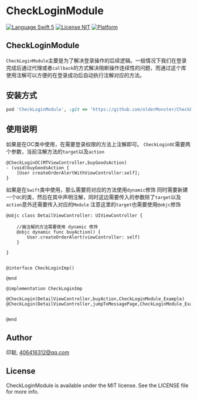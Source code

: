 # CheckLoginModule

[![Language Swift 5](https://img.shields.io/badge/Language-Swift%205-orange.svg?style=flat)](https://swift.org)
[![License NIT](https://img.shields.io/badge/license-MIT-blue.svg?style=flat)](https://github.com/olderMonster/CheckLoginModule/blob/main/LICENSE)
[![Platform](https://img.shields.io/badge/Platforms-iOS-lightgray.svg?style=flat)](http://www.apple.com)

## CheckLoginModule
`CheckLoginModule`主要是为了解决登录操作的后续逻辑。一般情况下我们在登录完成后通过代理或者`callback`的方式解决阻断操作连续性的问题，而通过这个库使用注解可以方便的在登录成功后自动执行注解对应的方法。

## 安装方式


```ruby
pod 'CheckLoginModule', :git => 'https://github.com/olderMonster/CheckLoginModule.git'
```

## 使用说明
如果是在OC类中使用，在需要登录权限的方法上注解即可。
`CheckLoginOC`需要两个参数，当前注解方法的`target`以及`action`
```
@CheckLoginOC(MTViewController,buyGoodsAction)
- (void)buyGoodsAction {
    [User createOrderAlertWithViewController:self];
}

```

如果是在`Swift`类中使用，那么需要将对应的方法使用`dynamic`修饰
同时需要新建一个`OC`的类，然后在其中声明注解，同时这边需要传入的参数除了`target`以及`action`意外还需要传入对应的`Module`
注意这里的`target`也需要使用`@objc`修饰

```
@objc class DetailViewController: UIViewController {

    //被注解的方法需要使用 dynamic 修饰
    @objc dynamic func buyAction() {
        User.createOrderAlert(viewController: self)
    }
    
}
```


```

@interface CheckLoginImp()

@end

@implementation CheckLoginImp

@CheckLogin(DetailViewController,buyAction,CheckLoginModule_Example)
@CheckLogin(DetailViewController,jumpToMessagePage,CheckLoginModule_Example)


@end
```

## Author

印聪, 406416312@qq.com

## License

CheckLoginModule is available under the MIT license. See the LICENSE file for more info.
